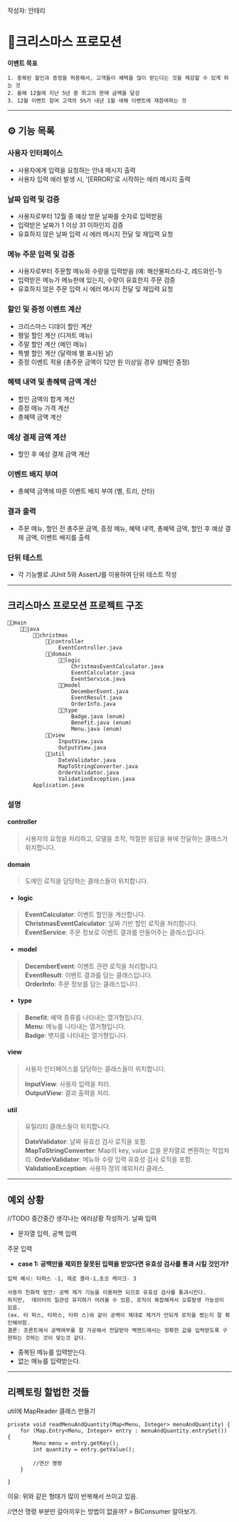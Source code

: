 작성자: 안태리

# 🎅크리스마스 프로모션

**이벤트 목표**
````
1. 중복된 할인과 증정을 허용해서, 고객들이 혜택을 많이 받는다는 것을 체감할 수 있게 하는 것
2. 올해 12월에 지난 5년 중 최고의 판매 금액을 달성
3. 12월 이벤트 참여 고객의 5%가 내년 1월 새해 이벤트에 재참여하는 것
````

---------------
## ⚙ 기능 목록

### 사용자 인터페이스
   - 사용자에게 입력을 요청하는 안내 메시지 출력
   - 사용자 입력 에러 발생 시, '[ERROR]'로 시작하는 에러 메시지 출력 
### 날짜 입력 및 검증
   - 사용자로부터 12월 중 예상 방문 날짜를 숫자로 입력받음
   - 입력받은 날짜가 1 이상 31 이하인지 검증
   - 유효하지 않은 날짜 입력 시 에러 메시지 전달 및 재입력 요청 
### 메뉴 주문 입력 및 검증
   - 사용자로부터 주문할 메뉴와 수량을 입력받음 (예: 해산물파스타-2, 레드와인-1)
   - 입력받은 메뉴가 메뉴판에 있는지, 수량이 유효한지 주문 검증
   - 유효하지 않은 주문 입력 시 에러 메시지 전달 및 재입력 요청
### 할인 및 증정 이벤트 계산
   - 크리스마스 디데이 할인 계산
   - 평일 할인 계산 (디저트 메뉴)
   - 주말 할인 계산 (메인 메뉴)
   - 특별 할인 계산 (달력에 별 표시된 날)
   - 증정 이벤트 적용 (총주문 금액이 12만 원 이상일 경우 샴페인 증정)
### 혜택 내역 및 총혜택 금액 계산
   - 할인 금액의 합계 계산
   - 증정 메뉴 가격 계산
   - 총혜택 금액 계산
### 예상 결제 금액 계산
   - 할인 후 예상 결제 금액 계산
### 이벤트 배지 부여
   - 총혜택 금액에 따른 이벤트 배지 부여 (별, 트리, 산타)
### 결과 출력
   - 주문 메뉴, 할인 전 총주문 금액, 증정 메뉴, 혜택 내역, 총혜택 금액, 할인 후 예상 결제 금액, 이벤트 배지를 출력
### 단위 테스트
   - 각 기능별로 JUnit 5와 AssertJ를 이용하여 단위 테스트 작성

------------

## 크리스마스 프로모션 프로젝트 구조

```
🔻📁main
    🔻📁java
        🔻📁christmas
            🔻📁controller
                EventController.java
            🔻📁domain
                🔻📁logic
                    ChristmasEventCalculator.java
                    EventCalculator.java
                    EventService.java
                🔻📁model
                    DecemberEvent.java
                    EventResult.java
                    OrderInfo.java
                🔻📁type
                    Badge.java (enum)
                    Benefit.java (enum)
                    Menu.java (enum)
            🔻📁view
                InputView.java
                OutputView.java
            🔻📁util
                DateValidator.java
                MapToStringConverter.java
                OrderValidator.java
                ValidationException.java
        Application.java
```
### 설명
#### controller
> 사용자의 요청을 처리하고, 모델을 조작, 적절한 응답을 뷰에 전달하는 클래스가 위치합니다.

#### domain
> 도메인 로직을 담당하는 클래스들이 위치합니다. <br>

- #### logic
> **EventCalculator**: 이벤트 할인을 계산합니다. <br>
> **ChristmasEventCalculator**: 날짜 기반 할인 로직을 처리합니다. <br>
> **EventService**: 주문 정보로 이벤트 결과를 만들어주는 클래스입니다. <br>

- #### model
> **DecemberEvent**: 이벤트 관련 로직을 처리합니다. <br>
> **EventResult**: 이벤트 결과를 담는 클래스입니다. <br>
> **OrderInfo**: 주문 정보를 담는 클래스입니다. <br>

- #### type
> **Benefit**: 혜택 종류를 나타내는 열거형입니다. <br>
> **Menu**: 메뉴를 나타내는 열거형입니다. <br>
> **Badge**: 뱃지를 나타내는 열거형입니다. <br>


#### view
> 사용자 인터페이스를 담당하는 클래스들이 위치합니다. <br>
>
> **InputView**: 사용자 입력을 처리. <br>
> **OutputView**: 결과 출력을 처리. <br>

#### util
> 유틸리티 클래스들이 위치합니다. <br>
>
> **DateValidator**: 날짜 유효성 검사 로직을 포함. <br>
> **MapToStringConverter**: Map의 key, value 값을 문자열로 변환하는 작업처리.
> **OrderValidator**: 메뉴와 수량 입력 유효성 검사 로직을 포함. <br>
> **ValidationException**: 사용자 정의 예외처리 클래스. <br>


-------------------
## 예외 상황

//TODO 중간중간 생각나는 에러상황 작성하기.
날짜 입력
- 문자열 입력, 공백 입력

주문 입력
- **case 1: 공백만을 제외한 잘못된 입력을 받았다면 유효성 검사를 통과 시킬 것인가?** 
````
입력 예시: 타파스 -1, 제로 콜라-1,초코 케이크- 3
 
사용자 친화적 방안: 공백 제거 기능을 이용하면 되므로 유효성 검사를 통과시킨다.
하지만,  데이터의 일관성 유지하기 어려울 수 있음, 로직이 복잡해져서 오류발생 가능성이 있음.
(ex. 타 파스, 타파스, 타파 스)와 같이 공백이 제대로 제거가 안되게 로직을 짰는지 잘 확인해야함.
결론: 프론트에서 공백여부를 잘 가공해서 전달받아 백엔드에서는 정확한 값을 입력받도록 구현하는 것하는 것이 맞는것 같다.
```` 

- 중복된 메뉴를 입력받는다.
- 없는 메뉴를 입력받는다.

--------
## 리펙토링 할법한 것들

util에 MapReader 클래스 만들기
```
private void readMenuAndQuantity(Map<Menu, Integer> menuAndQuantity) {
    for (Map.Entry<Menu, Integer> entry : menuAndQuantity.entrySet()) {
        Menu menu = entry.getKey();
        int quantity = entry.getValue();

        //연산 명령
    }
    
}
```
이유: 위와 같은 형태가 많이 반복해서 쓰이고 있음.

//연산 명령 부분만 갈아끼우는 방법이 없을까? > BiConsumer 알아보기.
